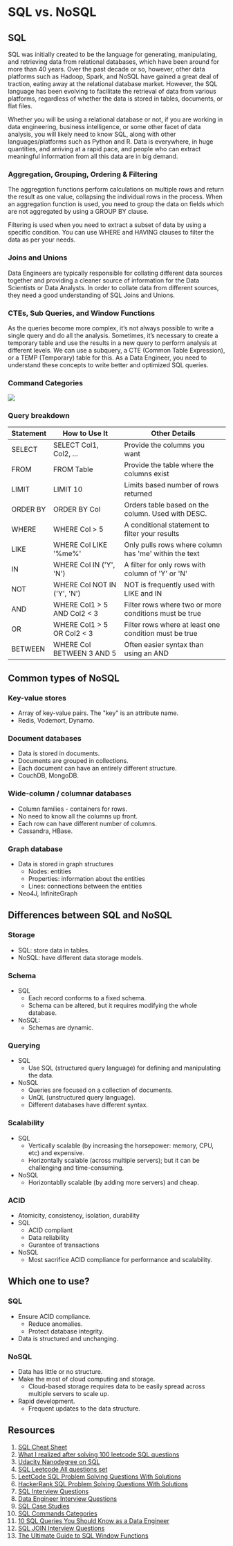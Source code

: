 # SQL vs. NoSQL

## SQL

SQL was initially created to be the language for generating, manipulating, and retrieving data from relational databases, which have been around for more than 40 years. Over the past decade or so, however, other data platforms such as Hadoop, Spark, and NoSQL have gained a great deal of traction, eating away at the relational database market. However, the SQL language has been evolving to facilitate the retrieval of data from various platforms, regardless of whether the data is stored in tables, documents, or flat files.

Whether you will be using a relational database or not, if you are working in data engineering, business intelligence, or some other facet of data analysis, you will likely need to know SQL, along with other languages/platforms such as Python and R. Data is everywhere, in huge quantities, and arriving at a rapid pace, and people who can extract meaningful information from all this data are in big demand.


### Aggregation, Grouping, Ordering & Filtering

The aggregation functions perform calculations on multiple rows and return the result as one value, collapsing the individual rows in the process. When an aggregation function is used, you need to group the data on fields which are not aggregated by using a GROUP BY clause.

Filtering is used when you need to extract a subset of data by using a specific condition. You can use WHERE and HAVING clauses to filter the data as per your needs.

### Joins and Unions

Data Engineers are typically responsible for collating different data sources together and providing a cleaner source of information for the Data Scientists or Data Analysts. In order to collate data from different sources, they need a good understanding of SQL Joins and Unions.

### CTEs, Sub Queries, and Window Functions

As the queries become more complex, it’s not always possible to write a single query and do all the analysis. Sometimes, it’s necessary to create a temporary table and use the results in a new query to perform analysis at different levels. We can use a subquery, a CTE (Common Table Expression), or a TEMP (Temporary) table for this. As a Data Engineer, you need to understand these concepts to write better and optimized SQL queries.

### Command Categories

![](/img/sql/command_categories.png)

### Query breakdown

| Statement | How to Use It | Other Details |
| ------- | ------------- | ------------- |
| SELECT | SELECT Col1, Col2, ... | Provide the columns you want |
| FROM | FROM Table | Provide the table where the columns exist |
| LIMIT | LIMIT 10 | Limits based number of rows returned |
| ORDER BY | ORDER BY Col | Orders table based on the column. Used with DESC. |
| WHERE | WHERE Col > 5 | A conditional statement to filter your results |
| LIKE | WHERE Col LIKE '%me%' | Only pulls rows where column has 'me' within the text |
| IN | WHERE Col IN ('Y', 'N') | A filter for only rows with column of 'Y' or 'N' |
| NOT | WHERE Col NOT IN ('Y', 'N') | NOT is frequently used with LIKE and IN |
| AND | WHERE Col1 > 5 AND Col2 < 3 | Filter rows where two or more conditions must be true |
| OR | WHERE Col1 > 5 OR Col2 < 3 | Filter rows where at least one condition must be true |
| BETWEEN | WHERE Col BETWEEN 3 AND 5 | Often easier syntax than using an AND |

## Common types of NoSQL
### Key-value stores
- Array of key-value pairs. The "key" is an attribute name.
- Redis, Vodemort, Dynamo.

### Document databases
- Data is stored in documents.
- Documents are grouped in collections.
- Each document can have an entirely different structure.
- CouchDB, MongoDB.

### Wide-column / columnar databases
- Column families - containers for rows.
- No need to know all the columns up front.
- Each row can have different number of columns.
- Cassandra, HBase.

### Graph database
- Data is stored in graph structures
  - Nodes: entities
  - Properties: information about the entities
  - Lines: connections between the entities
- Neo4J, InfiniteGraph

## Differences between SQL and NoSQL
### Storage
- SQL: store data in tables.
- NoSQL: have different data storage models.

### Schema
- SQL
  - Each record conforms to a fixed schema.
  - Schema can be altered, but it requires modifying the whole database.
- NoSQL:
  - Schemas are dynamic.

### Querying
- SQL
  - Use SQL (structured query language) for defining and manipulating the data.
- NoSQL
  - Queries are focused on a collection of documents.
  - UnQL (unstructured query language).
  - Different databases have different syntax.

### Scalability
- SQL
  - Vertically scalable (by increasing the horsepower: memory, CPU, etc) and expensive.
  - Horizontally scalable (across multiple servers); but it can be challenging and time-consuming.
- NoSQL
  - Horizontablly scalable (by adding more servers) and cheap.

### ACID
- Atomicity, consistency, isolation, durability
- SQL
  - ACID compliant
  - Data reliability
  - Gurantee of transactions
- NoSQL
  - Most sacrifice ACID compliance for performance and scalability.

## Which one to use?
### SQL
- Ensure ACID compliance.
  - Reduce anomalies.
  - Protect database integrity.
- Data is structured and unchanging.

### NoSQL
- Data has little or no structure.
- Make the most of cloud computing and storage.
  - Cloud-based storage requires data to be easily spread across multiple servers to scale up.
- Rapid development.
  - Frequent updates to the data structure.

## Resources

1. [SQL Cheat Sheet](https://www.interviewbit.com/sql-cheat-sheet/)
2. [What I realized after solving 100 leetcode SQL questions](https://towardsdatascience.com/sql-questions-summary-df90bfe4c9c)
3. [Udacity Nanodegree on SQL](sql/udacity-nanodegree)
4. [SQL Leetcode All questions set](sql/leetcode-2)
5. [LeetCode SQL Problem Solving Questions With Solutions](https://www.dsfaisal.com/articles/sql/leetcode-sql-problem-solving)
6. [HackerRank SQL Problem Solving Questions With Solutions](https://www.dsfaisal.com/articles/sql/hackerrank-sql-problem-solving#1-revising-the-select-query-i--easy--hackerrank)
7. [SQL Interview Questions](https://knowledgetree.notion.site/SQL-Interview-Questions-04a1196192a24eb2848e8454af1bd9c7)
8. [Data Engineer Interview Questions](https://www.stratascratch.com/blog/data-engineer-interview-questions/)
9. [SQL Case Studies](sql/case-studies)
10. [SQL Commands Categories](sql/commands1.png)
11. [10 SQL Queries You Should Know as a Data Engineer](https://knowledgetree.notion.site/10-SQL-Queries-You-Should-Know-as-a-Data-Engineer-4e157d42c4ce4ae08050e99f3b33b82b)
12. [SQL JOIN Interview Questions](https://www.stratascratch.com/blog/sql-join-interview-questions/)
13. [The Ultimate Guide to SQL Window Functions](https://www.stratascratch.com/blog/the-ultimate-guide-to-sql-window-functions/)